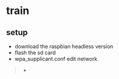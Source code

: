 # train

## setup

* download the raspbian headless version
* flash the sd card
* wpa_supplicant.conf edit network
> * `````
